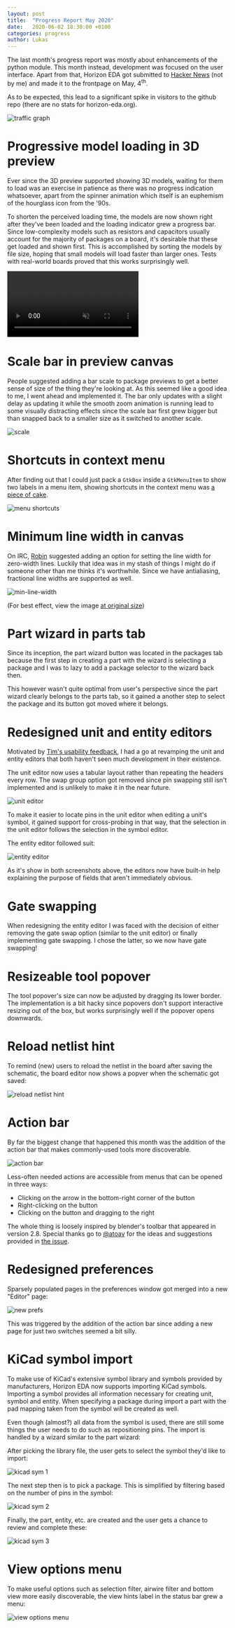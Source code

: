 ```yaml
---
layout: post
title:  "Progress Report May 2020"
date:   2020-06-02 18:30:00 +0100
categories: progress
author: Lukas
---
```


The last month's progress report was mostly about enhancements of the 
python module. This month instead, development was focused on the user 
interface. Apart from that, Horizon EDA got submitted to [Hacker 
News](https://news.ycombinator.com/item?id=23062174)
(not by me) and made it to the frontpage on May, 4<sup>th</sup>.

As to be expected, this lead to a significant spike in visitors to the github repo 
(there are no stats for <nobr>horizon-eda.org</nobr>).

![traffic graph](/assets/hn.png)


# Progressive model loading in 3D preview

Ever since the 3D preview supported showing 3D models, waiting for them 
to load was an exercise in patience as there was no progress indication 
whatsoever, apart from the spinner animation which itself is an 
euphemism of the hourglass icon from the '90s.

To shorten the perceived loading time, the models are now shown right 
after they've been loaded and the loading indicator grew a progress 
bar. Since low-complexity models such as resistors and capacitors 
usually account for the majority of packages on a board, it's 
desirable that these get loaded and shown first. This is 
accomplished by sorting the models by file size, hoping that small 
models will load faster than larger ones. Tests with real-world boards 
proved that this works surprisingly well.

<video muted controls style="max-width:100%;">
  <source src="/assets/3d-load.mp4">
</video>

# Scale bar in preview canvas

People suggested adding a bar scale to package previews to get a better 
sense of size of the thing they're looking at. As this seemed like a 
good idea to me, I went ahead and implemented it. The bar only updates 
with a slight delay as updating it while the smooth zoom animation 
is running lead to some visually distracting effects since the scale 
bar first grew bigger but than snapped back to a smaller size as it 
switched to another scale.

![scale](/assets/scale.png)

# Shortcuts in context menu

After finding out that I could just pack a `GtkBox` inside a 
`GtkMenuItem` to show two labels in a menu item, showing shortcuts in 
the context menu was [a piece of 
cake](https://github.com/horizon-eda/horizon/commit/3441ff5ae7015e3e9e9e8d729c68b2f927e712b8).

![menu shortcuts](/assets/menu-shortcuts.png)

# Minimum line width in canvas

On IRC, [Robin](https://github.com/rroohhh) suggested adding an option 
for setting the line width for zero-width lines. Luckily that idea was 
in my stash of things I might do if someone other than me thinks it's 
worthwhile. Since we have antialiasing, fractional line widths are 
supported as well.

![min-line-width](/assets/min-line-width.png)

(For best effect, view the image [at original 
size](/assets/min-line-width.png))

# Part wizard in parts tab

Since its inception, the part wizard button was located in the packages 
tab because the first step in creating a part with the wizard is 
selecting a package and I was to lazy to add a package selector to the 
wizard back then.

This however wasn't quite optimal from user's perspective since the 
part wizard clearly belongs to the parts tab, so it gained a another 
step to select the package and its button got moved where it belongs.

# Redesigned unit and entity editors

Motivated by [Tim's usability 
feedback](https://github.com/horizon-eda/horizon/issues/390), I had a 
go at revamping the unit and entity editors that both haven't seen much 
development in their existence. 

The unit editor now uses a tabular layout rather than repeating the 
headers every row. The swap group option got removed since pin swapping 
still isn't implemented and is unlikely to make it in the near future. 

![unit editor](/assets/unit-editor.png)

To make it easier to locate pins in the unit editor when editing a 
unit's symbol, it gained support for cross-probing in that way, that the 
selection in the unit editor follows the selection in the symbol 
editor.

The entity editor followed suit:

![entity editor](/assets/entity-editor.png)

As it's show in both screenshots above, the editors now have built-in 
help explaining the purpose of fields that aren't immediately obvious.

# Gate swapping

When redesigning the entity editor I was faced with the decision of 
either removing the gate swap option (similar to the unit editor) or 
finally implementing gate swapping. I chose the latter, so we now have 
gate swapping! 


# Resizeable tool popover

The tool popover's size can now be adjusted by dragging its lower 
border. The implementation is a bit hacky since popovers don't support 
interactive resizing out of the box, but works surprisingly well if the 
popover opens downwards.

# Reload netlist hint

To remind (new) users to reload the netlist in the board after saving 
the schematic, the board editor now shows a popver when the schematic 
got saved:

![reload netlist hint](/assets/reload-netlist-hint.png)

# Action bar

By far the biggest change that happened this month was the addition of 
the action bar that makes commonly-used tools more discoverable.

![action bar](/assets/action-bar.png)

Less-often needed actions are accessible from menus that can be 
opened in three ways:

 - Clicking on the arrow in the bottom-right corner of the button
 - Right-clicking on the button
 - Clicking on the button and dragging to the right
 
The whole thing is loosely inspired by blender's toolbar that appeared 
in version 2.8. Special thanks go to [@atoav](https://github.com/atoav) for the 
ideas and suggestions provided in [the 
issue](https://github.com/horizon-eda/horizon/issues/119).

# Redesigned preferences

Sparsely populated pages in the preferences window got merged into a 
new "Editor" page:

![new prefs](/assets/prefs.png)

This was triggered by the addition of the action bar since adding a 
new page for just two switches seemed a bit silly.

# KiCad symbol import

To make use of KiCad's extensive symbol library and symbols provided by 
manufacturers, Horizon EDA now supports importing KiCad symbols. 
Importing a symbol provides all information necessary for creating 
unit, symbol and entity. When specifying a package during import a part 
with the pad mapping taken from the symbol will be created as well.

Even though (almost?) all data from the symbol is used, there are still 
some things the user needs to do such as repositioning pins.
The import is handled by a wizard similar to the part wizard:

After picking the library file, the user gets to select the symbol 
they'd like to import:

![kicad sym 1](/assets/kicad-sym-1.png)

The next step then is to pick a package. This is simplified by 
filtering based on the number of pins in the symbol:

![kicad sym 2](/assets/kicad-sym-2.png)

Finally, the part, entity, etc. are created and the user gets a chance 
to review and complete these:

![kicad sym 3](/assets/kicad-sym-3.png)

# View options menu

To make useful options such as selection filter, airwire filter and 
bottom view more easily discoverable, the view hints label in the status bar 
grew a menu:

![view options menu](/assets/view-options.png)
